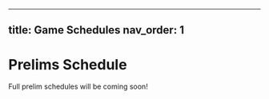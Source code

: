<!--- TODO: Update with schedules or schedule placeholders -->
---
title: Game Schedules
nav_order: 1
---

# Prelims Schedule

Full prelim schedules will be coming soon!
